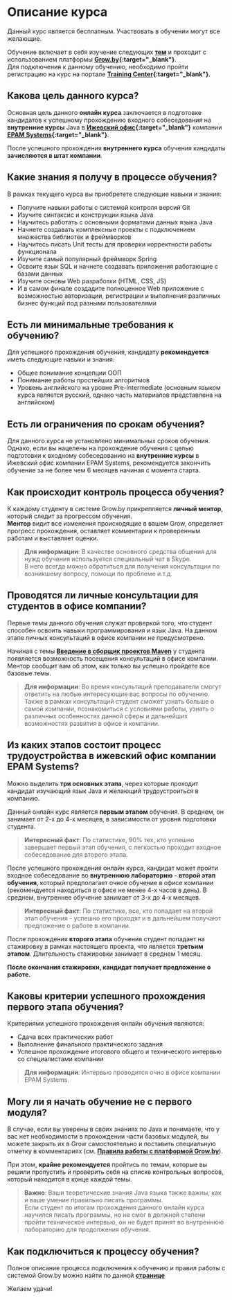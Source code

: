 Описание курса
====================

Данный курс является бесплатным. Участвовать в обучении могут все желающие.

Обучение включает в себя изучение следующих **[тем]({{site.contenturl}})** и проходит с использованием платформы **[Grow.by](https://grow.by){:target="_blank"}**.  
Для подключения к данному обучению, необходимо пройти регистрацию на курс на портале **[Training Center](https://www.training.ru/#!/Training/2305){:target="_blank"}**.

Какова цель данного курса?
---------------------
Основная цель данного **онлайн курса** заключается в подготовке кандидатов к успешному прохождению входного собеседования на **внутренние курсы** Java в **[Ижевский офис](https://www.youtube.com/watch?v=8z2ZWhGYU8A){:target="_blank"}** компании **[EPAM Systems](https://www.epam.com){:target="_blank"}**.

После успешного прохождения **внутреннего курса** обучения кандидаты **зачисляются в штат компании**.

Какие знания я получу в процессе обучения?
---------------------
В рамках текущего курса вы приобретете следующие навыки и знания: 
* Получите навыки работы с системой контроля версий Git
* Изучите синтаксис и конструкции языка Java
* Научитесь работать с основными форматами данных языка Java
* Начнете создавать комплексные проекты с подключением множества библиотек и фреймворков
* Научитесь писать Unit тесты для проверки корректности работы функционала
* Изучите самый популярный фреймворк Spring
* Освоите язык SQL и начнете создавать приложения работающие с базами данных
* Изучите основы Web разработки (HTML, CSS, JS)
* И в самом финале создадите полноценное Web приложение с возможностью авторизации, регистрации и выполнения различных бизнес функций под разными пользователями

Есть ли минимальные требования к обучению?
---------------------
Для успешного прохождения обучения, кандидату **рекомендуется** иметь следующие навыки и знания:
* Общее понимание концепции ООП
* Понимание работы простейших алгоритмов
* Уровень английского на уровне Pre-Intermediate (основным языком курса является русский, однако часть материалов представлена на английском)

Есть ли ограничения по срокам обучения?
---------------------
Для данного курса не установлено минимальных сроков обучения.  
Однако, если вы нацелены на прохождение обучения с целью подготовки к входному собеседованию на **внутренние курсы** в Ижевский офис компании EPAM Systems, рекомендуется закончить обучение за не более чем 6 месяцев начиная с момента старта. 

Как происходит контроль процесса обучения?
---------------------
К каждому студенту в системе Grow.by прикрепляется **личный ментор**, который следит за прогрессом обучения.  
**Ментор** видит все изменения происходящие в вашем Grow, определяет прогресс прохождения, оставляет комментарии к проверенным работам и выставляет оценки.

>**Для информации**: В качестве основного средства общения для нужд обучения используется специальный чат в Skype.  
>В него всегда можно обратиться для получения консультации по возникшему вопросу, помощи по проблеме и.т.д.

Проводятся ли личные консультации для студентов в офисе компании?
---------------------
Первые темы данного обучения служат проверкой того, что студент способен освоить навыки программирования и язык Java. На данном этапе личных консультаций в офисе компании не предусмотрено.

Начиная с темы **[Введение в сборщик проектов Maven]({{site.contenturl}}#%D1%81%D0%B1%D0%BE%D1%80%D0%BA%D0%B0-%D0%BF%D1%80%D0%BE%D0%B5%D0%BA%D1%82%D0%BE%D0%B2)** у студента появляется возможность посещения консультаций в офисе компании. Ментор сообщит вам об этом, как только вы успешно пройдете все базовые темы.

>**Для информации**: Во время консультаций преподаватели смогут ответить на любые интересующие вас вопросы по обучению. Также в рамках консультаций студент сможет узнать больше о самой компании, познакомиться с условиями работы, узнать о различных особенностях данной сферы и дальнейших возможностях развития в офисе и компании.

Из каких этапов состоит процесс трудоустройства в ижевский офис компании EPAM Systems?
---------------------
Можно выделить **три основных этапа**, через которые проходит кандидат изучающий язык Java и желающий трудоустроиться в компанию. 

Данный онлайн курс является **первым этапом** обучения. В среднем, он занимает от 2-х до 4-х месяцев, в зависимости от уровня подготовки студента.

>**Интересный факт**: По статистике, 90% тех, кто успешно завершает первый этап обучения, с легкостью проходит входное собеседование для второго этапа.

После успешного прохождения онлайн курса, кандидат может пройти входное собеседование во **внутреннюю лабораторию** - **второй этап обучения**, который предполагает очное обучение в офисе компании (рекомендуется находиться в офисе не менее 4-х часов в день). В среднем, внутреннее обучение занимает от 3-х до 4-х месяцев.

>**Интересный факт**: По статистике, все, кто попадает на второй этап обучения - успешно его проходят и в дальнейшем получают предложение о работе в компании.

После прохождения **второго этапа** обучения студент попадает на стажировку в рамках настоящего проекта, что является **третьим этапом**. Длительность стажировки занимает в среднем 1 месяц. 

**После окончания стажировки, кандидат получает предложение о работе.**

Каковы критерии успешного прохождения первого этапа обучения?
---------------------
Критериями успешного прохождения онлайн обучения являются:
* Сдача всех практических работ
* Выполнение финального практического задания
* Успешное прохождение итогового общего и технического интервью со специалистами компании

>**Для информации**: Интервью проводится очно в офисе компании EPAM Systems.

Могу ли я начать обучение не с первого модуля?
---------------------
В случае, если вы уверены в своих знаниях по Java и понимаете, что у вас нет необходимости в прохождении части базовых модулей, вы можете закрыть их в Grow самостоятельно и поставить специальную отметку в комментариях (см. **[Правила работы с платформой Grow.by]({{site.materialsurl}}general/grow_intro)**).

При этом, **крайне рекомендуется** пройтись по темам, которые вы решили пропустить и проверить себя на списке контрольных вопросов, который находится в конце каждой темы.

>**Важно**: Ваши теоретические знания Java языка также важны, как и ваше умение правильно писать программы.  
>Если студент по итогам прохождения данного онлайн курса научился писать программы, но не смог в должной степени пройти техническое интервью, он не будет принят во внутреннюю лабораторию для продолжения обучения.

Как подключиться к процессу обучения?
---------------------
Полное описание процесса подключения к обучению и правил работы с системой Grow.by можно найти по данной **[странице]({{site.materialsurl}}general/education_start)**


Желаем удачи!